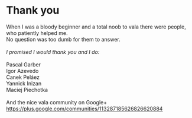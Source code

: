 Thank you
=========

When I was a bloody beginner and a total noob to vala there were people, who patiently helped me.<br/>
No question was too dumb for them to answer.<br/>
<br/>
*I promised I would thank you and I do:*<br/>
<br/>
Pascal Garber<br/>
Igor Azevedo<br/>
Canek Peláez<br/>
Yannick Inizan<br/>
Maciej Piechotka<br/>
<br/>
And the nice vala community on Google+<br/>
https://plus.google.com/communities/113287185626826620884

